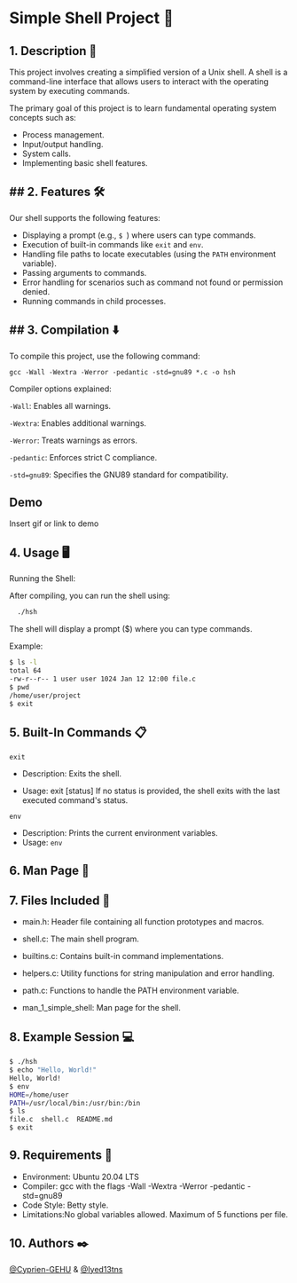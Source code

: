 
# Simple Shell Project 🚀

## 1. Description 📜

This project involves creating a simplified version of a Unix shell. A shell is a command-line interface that allows users to interact with the operating system by executing commands.

The primary goal of this project is to learn fundamental operating system concepts such as:
- Process management.
- Input/output handling.
- System calls.
- Implementing basic shell features.
## ## 2. Features 🛠️

Our shell supports the following features:
- Displaying a prompt (e.g., `$ `) where users can type commands.
- Execution of built-in commands like `exit` and `env`.
- Handling file paths to locate executables (using the `PATH` environment variable).
- Passing arguments to commands.
- Error handling for scenarios such as command not found or permission denied.
- Running commands in child processes.

## ## 3. Compilation ⬇️
To compile this project, use the following command:


`gcc -Wall -Wextra -Werror -pedantic -std=gnu89 *.c -o hsh`

Compiler options explained:

`-Wall`: Enables all warnings.

`-Wextra`: Enables additional warnings.

`-Werror`: Treats warnings as errors.

`-pedantic`: Enforces strict C compliance.

`-std=gnu89`: Specifies the GNU89 standard for compatibility.
## Demo

Insert gif or link to demo


## 4. Usage 🖥️
Running the Shell:

After compiling, you can run the shell using:

```bash
  ./hsh
```
The shell will display a prompt ($) where you can type commands.

Example:

```bash
$ ls -l
total 64
-rw-r--r-- 1 user user 1024 Jan 12 12:00 file.c
$ pwd
/home/user/project
$ exit
```



## 5. Built-In Commands 📋

`exit`

* Description: Exits the shell.

* Usage: exit [status]
If no status is provided, the shell exits with the last executed 
command's status.

`env`
* Description: Prints the current environment variables.
* Usage: `env`
## 6. Man Page 📖
## 7. Files Included 📂

* main.h: Header file containing all function prototypes and macros.

* shell.c: The main shell program.

* builtins.c: Contains built-in command implementations.

* helpers.c: Utility functions for string manipulation and error handling.

* path.c: Functions to handle the PATH environment variable.

* man_1_simple_shell: Man page for the shell.
## 8. Example Session 💻
```bash
$ ./hsh
$ echo "Hello, World!"
Hello, World!
$ env
HOME=/home/user
PATH=/usr/local/bin:/usr/bin:/bin
$ ls
file.c  shell.c  README.md
$ exit
```
## 9. Requirements 📝
* Environment: Ubuntu 20.04 LTS
* Compiler: gcc with the flags -Wall -Wextra -Werror -pedantic -std=gnu89
* Code Style: Betty style.
* Limitations:No global variables allowed.
Maximum of 5 functions per file.

## 10. Authors ✒️
[@Cyprien-GEHU](https://www.github.com/@Cyprien-GEHU) & [@Iyed13tns](https://www.github.com/Iyed13tns)
